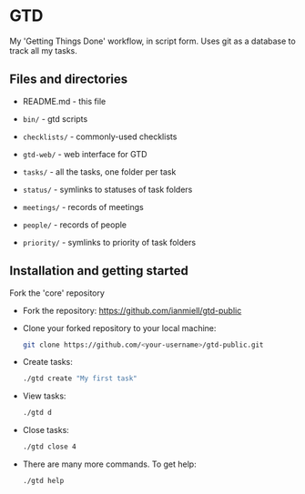 # GTD

My 'Getting Things Done' workflow, in script form. Uses git as a database to track all my tasks.

## Files and directories

- README.md     - this file

- `bin/`        - gtd scripts

- `checklists/` - commonly-used checklists

- `gtd-web/`    - web interface for GTD

- `tasks/`      - all the tasks, one folder per task

- `status/`     - symlinks to statuses of task folders

- `meetings/`   - records of meetings

- `people/`     - records of people

- `priority/`   - symlinks to priority of task folders

## Installation and getting started

Fork the 'core' repository

- Fork the repository: <https://github.com/ianmiell/gtd-public>

- Clone your forked repository to your local machine:
  ```bash
  git clone https://github.com/<your-username>/gtd-public.git
  ```

- Create tasks:
  ```bash
  ./gtd create "My first task"
  ```

- View tasks:
  ```bash
  ./gtd d
  ```

- Close tasks:
  ```bash
  ./gtd close 4
  ```

- There are many more commands. To get help:
  ```bash
  ./gtd help
  ```

